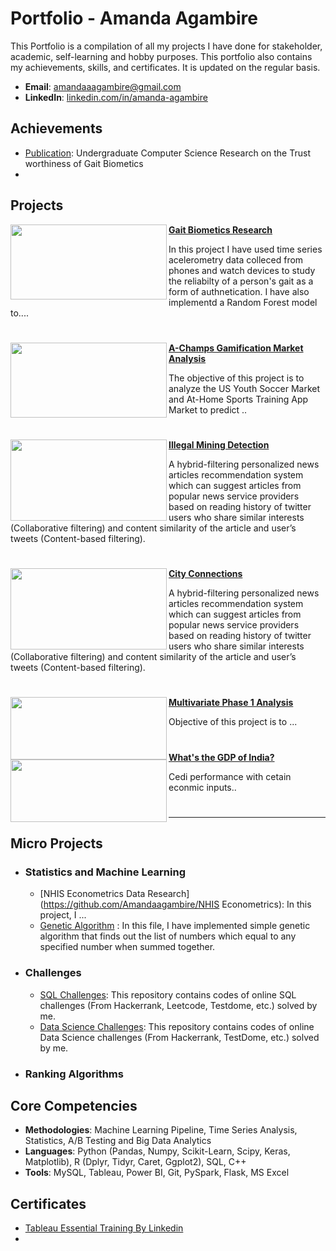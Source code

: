 # Portfolio - Amanda Agambire
This Portfolio is a compilation of all my projects I have done for stakeholder, academic, self-learning and hobby purposes. This portfolio also contains my achievements, skills, and certificates. It is updated on the regular basis.

- **Email**: [amandaaagambire@gmail.com](amandaaagambire@gmail.com)
- **LinkedIn**: [linkedin.com/in/amanda-agambire](www.linkedin.com/in/amanda-agambire)

## Achievements
- [Publication](https://studyinternational.com/news/bucknell-university-pioneering-undergraduate-research-and-interdisciplinary-learning/): Undergraduate Computer Science Research on the Trust worthiness of Gait Biometics
- 

## Projects

<img align="left" width="250" height="120" src="https://github.com/user-attachments/assets/d0a5530b-c04a-46fa-bbab-c1623310578e"> **[Gait Biometics Research](https://github.com/Amandaagambire/gaitguard)**

In this project I have used time series acelerometry data colleced from phones and watch devices  to study the reliabilty of a person's gait as a form of authnetication. I have also implementd a Random Forest model to....


#



<img align="left" width="250" height="120" src="https://github.com/user-attachments/assets/879ecb4d-6b0b-4fcd-afd0-ba0ec96c9bac"> **[A-Champs Gamification Market  Analysis](https://github.com/Amandaagambire/A-Champs-Gamification )**

The objective of this project is to analyze the US Youth Soccer Market and At-Home Sports Training App Market to predict ..

#




<img align="left" width="250" height="130" src="https://github.com/user-attachments/assets/cdb2f834-8c01-4997-b5db-717bc2b6c9a8"> **[Illegal Mining Detection](https://github.com/Amandaagambire/Illegal-Mining-Detection-Galamsey-Watch)**
 
A hybrid-filtering personalized news articles recommendation system which can suggest articles from popular news service providers based on reading history of twitter users who share similar interests (Collaborative filtering) and content similarity of the article and user’s tweets (Content-based filtering).

#

<img align="left" width="250" height="130" src="https://github.com/user-attachments/assets/aa64d604-9f52-4396-b43b-26094c04cb98"> **[City Connections](https://github.com/Amandaagambire/cityconnections)**
 
A hybrid-filtering personalized news articles recommendation system which can suggest articles from popular news service providers based on reading history of twitter users who share similar interests (Collaborative filtering) and content similarity of the article and user’s tweets (Content-based filtering).

#

<img align="left" width="250" height="100" src="https://github.com/archd3sai/Portfolio/blob/master/Images/phase1.jpg"> **[Multivariate Phase 1 Analysis](https://github.com/)** 

Objective of this project is to ...


#



<img align="left" width="250" height="100" src="https://github.com/archd3sai/Portfolio/blob/master/Images/gdp.jpg"> **[What's the GDP of India?](https://github.com/)**

Cedi performance with cetain econmic inputs..


#
---




## Micro Projects
- ### Statistics and Machine Learning
    - [NHIS Econometrics Data Research](https://github.com/Amandaagambire/NHIS Econometrics): In this project, I ...
    - [Genetic Algorithm](https://github.com/) : In this file, I have implemented simple genetic algorithm that finds out the list of numbers which equal to any specified number when summed together.
   
 
- ### Challenges
    - [SQL Challenges](https://github.com): This repository contains codes of online SQL challenges (From Hackerrank, Leetcode, Testdome, etc.) solved by me.
    - [Data Science Challenges](https://github.com): This repository contains codes of online Data Science challenges (From Hackerrank, TestDome, etc.) solved by me.
    
- ### Ranking Algorithms

## Core Competencies

- **Methodologies**: Machine Learning Pipeline, Time Series Analysis, Statistics, A/B Testing and Big Data Analytics
- **Languages**: Python (Pandas, Numpy, Scikit-Learn, Scipy, Keras, Matplotlib), R (Dplyr, Tidyr, Caret, Ggplot2), SQL, C++
- **Tools**: MySQL, Tableau, Power BI, Git, PySpark, Flask, MS Excel

## Certificates

- [Tableau Essential Training By Linkedin](https://github.com)
- 

